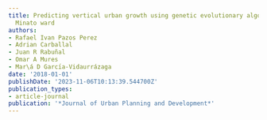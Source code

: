```yaml
---
title: Predicting vertical urban growth using genetic evolutionary algorithms in Tokyo’s
  Minato ward
authors:
- Rafael Ivan Pazos Perez
- Adrian Carballal
- Juan R Rabuñal
- Omar A Mures
- Mar\á D Garcı́a-Vidaurrázaga
date: '2018-01-01'
publishDate: '2023-11-06T10:13:39.544700Z'
publication_types:
- article-journal
publication: '*Journal of Urban Planning and Development*'
---
```

